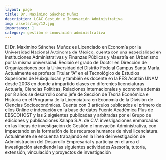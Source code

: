 ```yaml
---
layout: page
title: Dr. Maximino Sánchez Muñoz
description: LGAC Gestión e Innovación Administrativa
img: assets/img/12.jpg
importance: 1
category: gestión e innovación administrativa
---
```


El Dr. Maximino Sánchez Muñoz es Licenciado en Economía por la Universidad Nacional Autónoma de México, cuenta con una especialidad en Instituciones Administrativas y Finanzas Públicas y Maestría en Urbanismo por la misma universidad. Recibió el grado de Doctor en Dirección de Organizaciones por la Universidad del Distrito Federal Campus Santa María. Actualmente es profesor Titular “A” en el Tecnológico de Estudios Superiores de Huixquilucan y también es docente en la FES Acatlán UNAM desde 2008 en donde a impartido clases en diferentes licenciaturas Actuaría, Ciencias Políticas, Relaciones Internacionales y economía además por 8 años se desarrolló como jefe de Sección de Teoría Económica e Historia en el Programa de la Licenciatura en Economía de la División de Ciencias Socioeconómicas.  Cuenta con 3 artículos publicados el primero de ellos Online e indexación en la base de datos Fuente Académica Plus de EBSCOHOST y las 2 siguientes publicadas y arbitradas por el Grupo de ediciones y publicaciones Xalapa S.A. de C.V. investigaciones enmarcadas en las líneas de investigación de Gestión e Innovación Administrativa, con impactando en la formación de los recursos humanos de nivel licenciatura. Actualmente se encuentra trabajando en la línea de investigación de Administración del Desarrollo Empresarial y participa en el área d investigación atendiendo las siguientes actividades Asesoría, tutoría, extensión, vinculación y proyectos de investigación.
